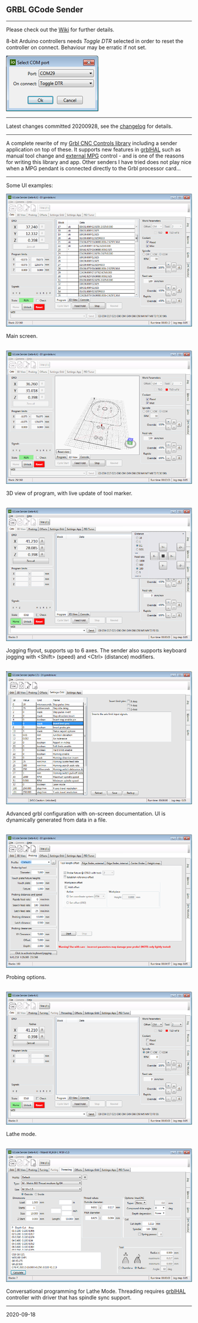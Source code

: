 ## GRBL GCode Sender

---

Please check out the [Wiki](https://github.com/terjeio/Grbl-GCode-Sender/wiki) for further details.

8-bit Arduino controllers needs _Toggle DTR_ selected in order to reset the controller on connect. Behaviour may be erratic if not set.

![Toggle DTR](Media/Sender8.png)

---

Latest changes committed 20200928, see the [changelog](changelog.md) for details.

---

A complete rewrite of my [Grbl CNC Controls library](https://github.com/terjeio/Grbl_CNC_Controls) including a sender application on top of these. It supports new features in [grblHAL](https://github.com/terjeio/grblHAL) such as manual tool change and [external MPG](https://github.com/terjeio/GRBL_MPG_DRO_BoosterPack) control - and is one of the reasons for writing this library and app. Other senders I have tried does not play nice when a MPG pendant is connected directly to the Grbl processor card...

---

Some UI examples:

![Sender](Media/Sender.png)

Main screen.
<br><br>

![3D view](Media/Sender2.png)

3D view of program, with live update of tool marker.
<br><br>

![Jog flyout](Media/Sender7.png)

Jogging flyout, supports up to 6 axes. The sender also supports keyboard jogging with \<Shift\> \(speed\) and \<Ctrl\> \(distance\) modifiers.
<br><br>

![Easy configuration](Media/Sender3.png)

Advanced grbl configuration with on-screen documentation. UI is dynamically generated from data in a file.
<br><br>

![Probing options](Media/Sender4.png)

Probing options.
<br><br>

![Easy configuration](Media/Sender5.png)

Lathe mode.
<br><br>

![Easy configuration](Media/Sender6.png)

Conversational programming for Lathe Mode. Threading requires [grblHAL](https://github.com/terjeio/grblHAL) controller with driver that has spindle sync support.

---
2020-09-18
